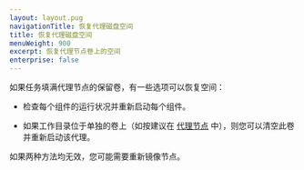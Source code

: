 ```yaml
---
layout: layout.pug
navigationTitle: 恢复代理磁盘空间
title: 恢复代理磁盘空间
menuWeight: 900
excerpt: 恢复代理节点卷上的空间
enterprise: false
---
```



如果任务填满代理节点的保留卷，有一些选项可以恢复空间：

- 检查每个组件的运行状况并重新启动每个组件。

- 如果工作目录位于单独的卷上（如按建议在 [代理节点](/cn/1.12/installing/production/system-requirements/#agent-nodes) 中），则您可以清空此卷并重新启动该代理。

如果两种方法均无效，您可能需要重新镜像节点。
